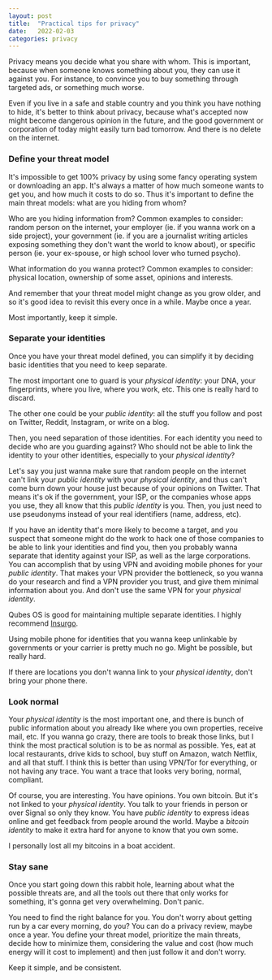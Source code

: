 ```yaml
---
layout: post
title:  "Practical tips for privacy"
date:   2022-02-03
categories: privacy
---
```


Privacy means you decide what you share with whom. This is important, because when someone knows something about you, they can use it against you. For instance, to convince you to buy something through targeted ads, or something much worse.

Even if you live in a safe and stable country and you think you have nothing to hide, it's better to think about privacy, because what's accepted now might become dangerous opinion in the future, and the good government or corporation of today might easily turn bad tomorrow. And there is no delete on the internet.


### Define your threat model

It's impossible to get 100% privacy by using some fancy operating system or downloading an app. It's always a matter of how much someone wants to get you, and how much it costs to do so. Thus it's important to define the main threat models: what are you hiding from whom?

Who are you hiding information from? Common examples to consider: random person on the internet, your employer (ie. if you wanna work on a side project), your government (ie. if you are a journalist writing articles exposing something they don't want the world to know about), or specific person (ie. your ex-spouse, or high school lover who turned psycho).

What information do you wanna protect? Common examples to consider: physical location, ownership of some asset, opinions and interests.

And remember that your threat model might change as you grow older, and so it's good idea to revisit this every once in a while. Maybe once a year.

Most importantly, keep it simple.


### Separate your identities

Once you have your threat model defined, you can simplify it by deciding basic identities that you need to keep separate.

The most important one to guard is your _physical identity_: your DNA, your fingerprints, where you live, where you work, etc. This one is really hard to discard.

The other one could be your _public identity_: all the stuff you follow and post on Twitter, Reddit, Instagram, or write on a blog.

Then, you need separation of those identities. For each identity you need to decide who are you guarding against? Who should not be able to link the identity to your other identities, especially to your _physical identity_?

Let's say you just wanna make sure that random people on the internet can't link your _public identity_ with your _physical identity_, and thus can't come burn down your house just because of your opinions on Twitter. That means it's ok if the government, your ISP, or the companies whose apps you use, they all know that this _public identity_ is you. Then, you just need to use pseudonyms instead of your real identifiers (name, address, etc).

If you have an identity that's more likely to become a target, and you suspect that someone might do the work to hack one of those companies to be able to link your identities and find you, then you probably wanna separate that identity against your ISP, as well as the large corporations. You can accomplish that by using VPN and avoiding mobile phones for your _public identity_. That makes your VPN provider the bottleneck, so you wanna do your research and find a VPN provider you trust, and give them minimal information about you. And don't use the same VPN for your _physical identity_.

Qubes OS is good for maintaining multiple separate identities. I highly recommend [Insurgo](https://insurgo.ca/).

Using mobile phone for identities that you wanna keep unlinkable by governments or your carrier is pretty much no go. Might be possible, but really hard.

If there are locations you don't wanna link to your _physical identity_, don't bring your phone there.


### Look normal

Your _physical identity_ is the most important one, and there is bunch of public information about you already like where you own properties, receive mail, etc. If you wanna go crazy, there are tools to break those links, but I think the most practical solution is to be as normal as possible. Yes, eat at local restaurants, drive kids to school, buy stuff on Amazon, watch Netflix, and all that stuff. I think this is better than using VPN/Tor for everything, or not having any trace. You want a trace that looks very boring, normal, compliant.

Of course, you are interesting. You have opinions. You own bitcoin. But it's not linked to your _physical identity_. You talk to your friends in person or over Signal so only they know. You have _public identity_ to express ideas online and get feedback from people around the world. Maybe a _bitcoin identity_ to make it extra hard for anyone to know that you own some.

I personally lost all my bitcoins in a boat accident.


### Stay sane

Once you start going down this rabbit hole, learning about what the possible threats are, and all the tools out there that only works for something, it's gonna get very overwhelming. Don't panic. 

You need to find the right balance for you. You don't worry about getting run by a car every morning, do you? You can do a privacy review, maybe once a year. You define your threat model, prioritize the main threats, decide how to minimize them, considering the value and cost (how much energy will it cost to implement) and then just follow it and don't worry.

Keep it simple, and be consistent.
